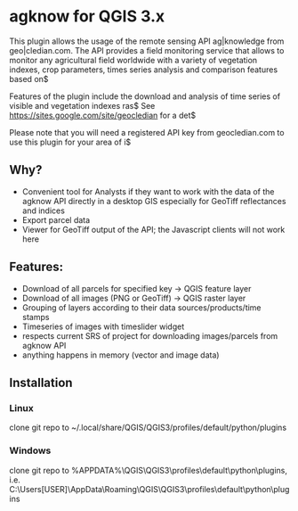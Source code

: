 # agknow for QGIS 3.x
This plugin allows the usage of the remote sensing API ag|knowledge from geo|cledian.com.
The API provides a field monitoring service that allows to monitor any agricultural field worldwide
with a variety of vegetation indexes, crop parameters, times series analysis and comparison features based on$
<p>
Features of the plugin include the download and analysis of time series of visible and vegetation indexes ras$
See <a href="https://sites.google.com/site/geocledian">https://sites.google.com/site/geocledian</a> for a det$
<p>
Please note that you will need a registered API key from geocledian.com to use this plugin for your area of i$

## Why?
- Convenient tool for Analysts if they want to work with the data of the agknow API directly in a desktop GIS
  especially for GeoTiff reflectances and indices
- Export parcel data
- Viewer for GeoTiff output of the API; the Javascript clients will not work here 

## Features:

- Download of all parcels for specified key -> QGIS feature layer
- Download of all images (PNG or GeoTiff) -> QGIS raster layer
- Grouping of layers according to their data sources/products/time stamps
- Timeseries of images with timeslider widget
- respects current SRS of project for downloading images/parcels from agknow API
- anything happens in memory (vector and image data)

## Installation

### Linux
clone git repo to ~/.local/share/QGIS/QGIS3/profiles/default/python/plugins

### Windows
clone git repo to %APPDATA%\QGIS\QGIS3\profiles\default\python\plugins, i.e.
C:\Users\[USER]\AppData\Roaming\QGIS\QGIS3\profiles\default\python\plugins




